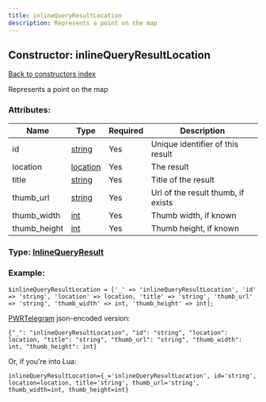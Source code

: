 ```yaml
---
title: inlineQueryResultLocation
description: Represents a point on the map
---
```

## Constructor: inlineQueryResultLocation  
[Back to constructors index](index.md)



Represents a point on the map

### Attributes:

| Name     |    Type       | Required | Description |
|----------|---------------|----------|-------------|
|id|[string](../types/string.md) | Yes|Unique identifier of this result|
|location|[location](../types/location.md) | Yes|The result|
|title|[string](../types/string.md) | Yes|Title of the result|
|thumb\_url|[string](../types/string.md) | Yes|Url of the result thumb, if exists|
|thumb\_width|[int](../types/int.md) | Yes|Thumb width, if known|
|thumb\_height|[int](../types/int.md) | Yes|Thumb height, if known|



### Type: [InlineQueryResult](../types/InlineQueryResult.md)


### Example:

```
$inlineQueryResultLocation = ['_' => 'inlineQueryResultLocation', 'id' => 'string', 'location' => location, 'title' => 'string', 'thumb_url' => 'string', 'thumb_width' => int, 'thumb_height' => int];
```  

[PWRTelegram](https://pwrtelegram.xyz) json-encoded version:

```
{"_": "inlineQueryResultLocation", "id": "string", "location": location, "title": "string", "thumb_url": "string", "thumb_width": int, "thumb_height": int}
```


Or, if you're into Lua:  


```
inlineQueryResultLocation={_='inlineQueryResultLocation', id='string', location=location, title='string', thumb_url='string', thumb_width=int, thumb_height=int}

```


